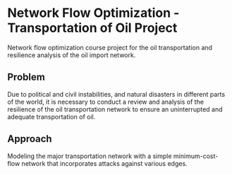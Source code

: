 # Network Flow Optimization - Transportation of Oil Project

Network flow optimization course project for the oil transportation and resilience analysis of the oil import network.

## Problem

Due to political and civil instabilities, and natural disasters in different parts of the world, it is necessary to conduct a review and analysis of the resilience of the oil transportation network to ensure an uninterrupted and adequate transportation of oil. 

## Approach

Modeling the major transportation network with a simple minimum-cost-flow network that incorporates attacks against various edges.


